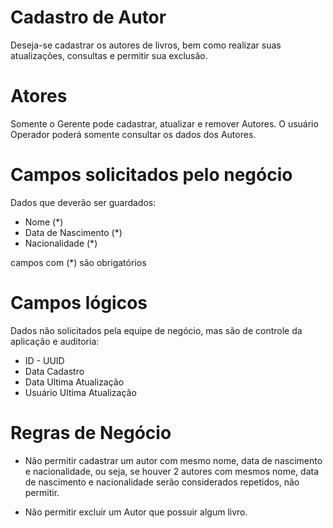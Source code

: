 
# Cadastro de Autor
Deseja-se cadastrar os autores de livros, bem como realizar suas atualizações, consultas e permitir sua exclusão.


# Atores
Somente o Gerente pode cadastrar, atualizar e remover Autores.
O usuário Operador poderá somente consultar os dados dos Autores.

# Campos solicitados pelo negócio
Dados que deverão ser guardados:
- Nome (*)
- Data de Nascimento (*)
- Nacionalidade (*)

campos com (*) são obrigatórios

# Campos lógicos
Dados não solicitados pela equipe de negócio, mas são de controle da aplicação e auditoria:

- ID - UUID
- Data Cadastro
- Data Ultima Atualização
- Usuário Ultima Atualização

# Regras de Negócio
- Não permitir cadastrar um autor com mesmo nome, data de nascimento e nacionalidade, ou seja, se houver 2 autores com mesmos nome, data de nascimento e nacionalidade serão considerados repetidos, não permitir.

- Não permitir excluir um Autor que possuir algum livro.

